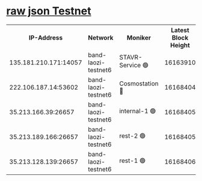 
[raw json Testnet](https://rpc-check.bandt.stavr.tech/bandt/rpcbandt_result.json)
=

<table><tr><th>IP-Address</th><th>Network</th><th>Moniker</th><th>Latest Block Height</th><th>Earliest Block Height</th><th>Catching Up</th><th>Tx Index</th><th>Voting Power</th><th>Scan Time</th></tr><tr><td>135.181.210.171:14057</td><td>band-laozi-testnet6</td><td>STAVR-Service 🟢</td><td>16163910</td><td>15322501</td><td>False</td><td>on</td><td>0</td><td>2024-02-24T12:56:44.622452994UTC</td></tr><tr><td>222.106.187.14:53602</td><td>band-laozi-testnet6</td><td>Cosmostation 🔴</td><td>16168404</td><td>15423001</td><td>False</td><td>on</td><td>2203655</td><td>2024-02-24T12:56:46.071939347UTC</td></tr><tr><td>35.213.166.39:26657</td><td>band-laozi-testnet6</td><td>internal-1 🟢</td><td>16168405</td><td>16068405</td><td>False</td><td>on</td><td>0</td><td>2024-02-24T12:56:47.001533603UTC</td></tr><tr><td>35.213.189.166:26657</td><td>band-laozi-testnet6</td><td>rest-2 🟢</td><td>16168405</td><td>16068405</td><td>False</td><td>on</td><td>0</td><td>2024-02-24T12:56:47.961327282UTC</td></tr><tr><td>35.213.128.139:26657</td><td>band-laozi-testnet6</td><td>rest-1 🟢</td><td>16168406</td><td>16068406</td><td>False</td><td>on</td><td>0</td><td>2024-02-24T12:56:50.939578340UTC</td></tr></table>
